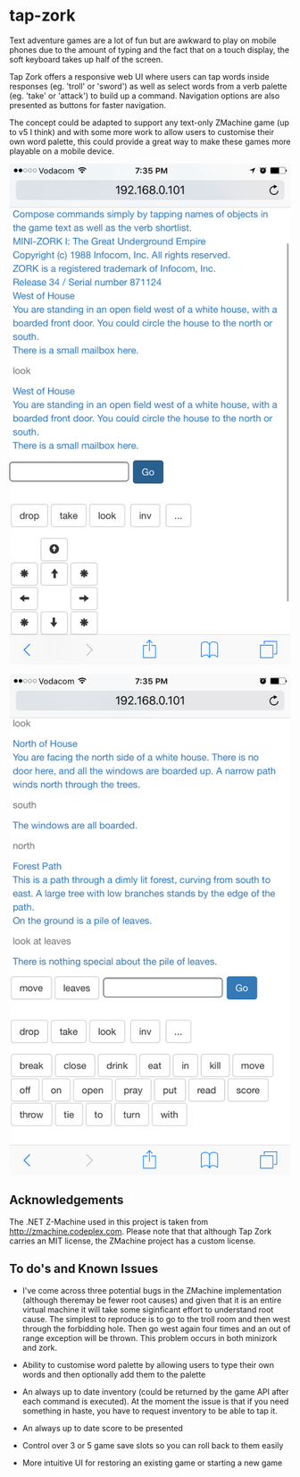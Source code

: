 # tap-zork
Text adventure games are a lot of fun but are awkward to play on mobile phones due to the amount of typing and the fact that on a touch display, the soft keyboard takes up half of the screen.

Tap Zork offers a responsive web UI where users can tap words inside responses (eg. 'troll' or 'sword') as well as select words from a verb palette (eg. 'take' or 'attack') to build up a command. Navigation options are also presented as buttons for faster navigation.

The concept could be adapted to support any text-only ZMachine game (up to v5 I think) and with some more work to allow users to customise their own word palette, this could provide a great way to make these games more playable on a mobile device.

![Alt text](/screengrabs/grab1.png?raw=true)

![Alt text](/screengrabs/grab2.png?raw=true)

Acknowledgements
----------------

The .NET Z-Machine used in this project is taken from http://zmachine.codeplex.com. Please note that that although Tap Zork carries an MIT license, the ZMachine project has a custom license.


To do's and Known Issues
------------------------

* I've come across three potential  bugs in the ZMachine implementation (although theremay be fewer root causes) and given that it is an entire virtual machine it will take some siginficant effort to understand root cause. The simplest to reproduce is to go to the troll room and then west through the forbidding hole. Then go west again four times and an out of range exception will be thrown. This problem occurs in both minizork and zork.

* Ability to customise word palette by allowing users to type their own words and then optionally add them to the palette

* An always up to date inventory (could be returned by the game API after each command is executed). At the moment the issue is that if you need something in haste, you have to request inventory to be able to tap it.

* An always up to date score to be presented

* Control over 3 or 5 game save slots so you can roll back to them easily

* More intuitive UI for restoring an existing game or starting a new game
